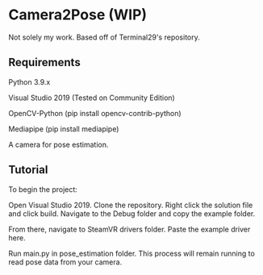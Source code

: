 #  Camera2Pose (WIP)

Not solely my work. Based off of Terminal29's repository.

## Requirements

Python 3.9.x

Visual Studio 2019 (Tested on Community Edition)

OpenCV-Python (pip install opencv-contrib-python)

Mediapipe (pip install mediapipe)

A camera for pose estimation.

## Tutorial

To begin the project:

Open Visual Studio 2019. Clone the repository. Right click the solution file and click build. Navigate to the Debug folder and copy the example folder.

From there, navigate to SteamVR drivers folder. Paste the example driver here.

Run main.py in pose_estimation folder. This process will remain running to read pose data from your camera.
